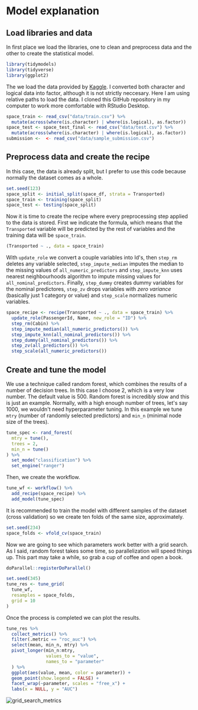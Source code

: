 # Model explanation

## Load libraries and data
In first place we load the libraries, one to clean and preprocess data and the other to create the statistical model.
```R
library(tidymodels)
library(tidyverse)
library(ggplot2)
```

The we load the data provided by [Kaggle](https://www.kaggle.com/competitions/spaceship-titanic/data). I converted both character and logical data into factor, although it is not strictly neccesary. Here I am using relative paths to load the data. I cloned this GitHub repository in my computer to work more comfortable with RStudio Desktop.
```R
space_train <- read_csv("data/train.csv") %>% 
  mutate(across(where(is.character) | where(is.logical), as.factor))
space_test <- space_test_final <- read_csv("data/test.csv") %>% 
  mutate(across(where(is.character) | where(is.logical), as.factor))
submission <-  <- read_csv("data/sample_submission.csv")
```


## Preprocess data and create the recipe
In this case, the data is already split, but I prefer to use this code because normally the dataset comes as a whole.
```R
set.seed(123)
space_split <- initial_split(space_df, strata = Transported)
space_train <- training(space_split)
space_test <- testing(space_split)
```

Now it is time to create the recipe where every preprocessing step applied to the data is stored. First we indicate the formula, which means that the `Transported` variable will be predicted by the rest of variables and the training data will be `space_train`.
```R
(Transported ~ ., data = space_train)
```

With `update_role` we convert a couple variables into Id's, then `step_rm` deletes any variable selected, `step_impute_median` imputes the median to the missing values of `all_numeric_predictors` and `step_impute_knn` uses nearest neighbourhoods algorithm to impute missing values for `all_nominal_predictors`. Finally, `step_dummy` creates dummy variables for the nominal predictores, `step_zv` drops variables with *zero variance* (basically just 1 category or value) and `step_scale` normalizes numeric variables.
```R
space_recipe <- recipe(Transported ~ ., data = space_train) %>% 
  update_role(PassengerId, Name, new_role = "ID") %>% 
  step_rm(Cabin) %>% 
  step_impute_median(all_numeric_predictors()) %>% 
  step_impute_knn(all_nominal_predictors()) %>% 
  step_dummy(all_nominal_predictors()) %>% 
  step_zv(all_predictors()) %>% 
  step_scale(all_numeric_predictors())
```

## Create and tune the model
We use a technique called random forest, which combines the results of a number of decision trees. In this case I choose 2, which is a very low number. The default value is 500. Random forest is incredibly slow and this is just an example. Normally, with a high enough number of trees, let's say 1000, we wouldn't need hyperparameter tuning. In this example we tune `mtry` (number of randomly selected predictors) and `min_n` (minimal node size of the trees).
```r
tune_spec <- rand_forest(
  mtry = tune(),
  trees = 2,
  min_n = tune()
) %>%
  set_mode("classification") %>%
  set_engine("ranger")
```

Then, we create the workflow.
```r
tune_wf <- workflow() %>%
  add_recipe(space_recipe) %>%
  add_model(tune_spec)
```

It is recommended to train the model with different samples of the dataset (cross validation) so we create ten folds of the same size, approximately.
```r
set.seed(234)
space_folds <- vfold_cv(space_train)
```

Now we are going to see which parameters work better with a grid search. As I said, random forest takes some time, so parallelization will speed things up. This part may take a while, so grab a cup of coffee and open a book.
```r
doParallel::registerDoParallel()

set.seed(345)
tune_res <- tune_grid(
  tune_wf,
  resamples = space_folds,
  grid = 10
)
```

Once the process is completed we can plot the results.
```R
tune_res %>%
  collect_metrics() %>%
  filter(.metric == "roc_auc") %>%
  select(mean, min_n, mtry) %>%
  pivot_longer(min_n:mtry,
               values_to = "value",
               names_to = "parameter"
  ) %>%
  ggplot(aes(value, mean, color = parameter)) +
  geom_point(show.legend = FALSE) +
  facet_wrap(~parameter, scales = "free_x") +
  labs(x = NULL, y = "AUC")
```
![grid_search_metrics](https://user-images.githubusercontent.com/42537388/193423194-da1ed0ce-b9fe-4da4-9b0a-e67377159f69.png)
